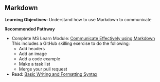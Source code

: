 ## Markdown

**Learning Objectives:**
Understand how to use Markdown to communicate

**Recommended Pathway**
- Complete MS Learn Module: [Communicate Effectively using Markdown](https://learn.microsoft.com/en-us/training/modules/communicate-using-markdown/) This includes a GitHub skilling exercise to do the following: 
  - Add headers
  - Add an image
  - Add a code example
  - Make a task list
  - Merge your pull request
- Read: [Basic Writing and Formatting Syntax](https://docs.github.com/en/get-started/writing-on-github/getting-started-with-writing-and-formatting-on-github/basic-writing-and-formatting-syntax)
